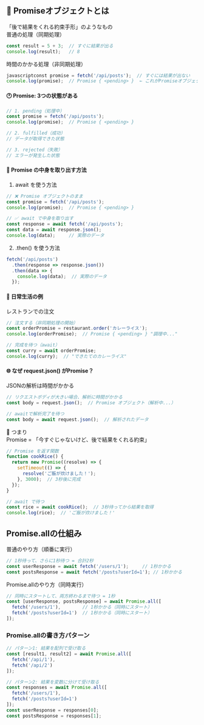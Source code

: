 ## 🤔 Promiseオブジェクトとは  
「後で結果をくれる約束手形」のようなもの  
普通の処理（同期処理）
```next.js
const result = 5 + 3;  // すぐに結果が出る
console.log(result);   // 8
```

時間のかかる処理（非同期処理）
```next.js
javascriptconst promise = fetch('/api/posts');  // すぐには結果が出ない
console.log(promise);  // Promise { <pending> }  ← これがPromiseオブジェクト
```

#### 🕐 Promise: 3つの状態がある
```next.js
// 1. pending（処理中）
const promise = fetch('/api/posts');
console.log(promise);  // Promise { <pending> }

// 2. fulfilled（成功）
// データが取得できた状態

// 3. rejected（失敗）  
// エラーが発生した状態
```

#### 🎁 Promise の中身を取り出す方法
1. await を使う方法
```next.js
// ❌ Promise オブジェクトのまま
const promise = fetch('/api/posts');
console.log(promise);  // Promise { <pending> }

// ✅ await で中身を取り出す
const response = await fetch('/api/posts');
const data = await response.json();
console.log(data);     // 実際のデータ
```

2. .then() を使う方法
```next.js
fetch('/api/posts')
  .then(response => response.json())
  .then(data => {
    console.log(data);  // 実際のデータ
  });
```

#### 🏪 日常生活の例
レストランでの注文
```next.js
// 注文する（非同期処理の開始）
const orderPromise = restaurant.order('カレーライス');
console.log(orderPromise);  // Promise { <pending> } "調理中..."

// 完成を待つ（await）
const curry = await orderPromise;
console.log(curry);  // "できたてのカレーライス"
```

#### 🌐 なぜ request.json() がPromise？
JSONの解析は時間がかかる
```next.js
// リクエストボディが大きい場合、解析に時間がかかる
const body = request.json();  // Promise オブジェクト（解析中...）

// awaitで解析完了を待つ
const body = await request.json();  // 解析されたデータ
```

🎯 つまり  
Promise = 「今すぐじゃないけど、後で結果をくれる約束」
```next.js
// Promise を返す関数
function cookRice() {
  return new Promise((resolve) => {
    setTimeout(() => {
      resolve('ご飯が炊けました！');
    }, 3000);  // 3秒後に完成
  });
}

// await で待つ
const rice = await cookRice();  // 3秒待ってから結果を取得
console.log(rice);  // 'ご飯が炊けました！'
```

## Promise.allの仕組み

普通のやり方（順番に実行）
```typescript
// 1秒待って、さらに1秒待つ = 合計2秒
const userResponse = await fetch('/users/1');     // 1秒かかる
const postsResponse = await fetch('/posts?userId=1'); // 1秒かかる
```

Promise.allのやり方（同時実行）
```node.js
// 同時にスタートして、両方終わるまで待つ = 1秒
const [userResponse, postsResponse] = await Promise.all([
  fetch('/users/1'),        // 1秒かかる（同時にスタート）
  fetch('/posts?userId=1')  // 1秒かかる（同時にスタート）
]);
```

### Promise.allの書き方パターン
```node.js
// パターン1: 結果を配列で受け取る
const [result1, result2] = await Promise.all([
  fetch('/api/1'),
  fetch('/api/2')
]);
```

```node.js
// パターン2: 結果を変数に分けて受け取る  
const responses = await Promise.all([
  fetch('/users/1'),
  fetch('/posts?userId=1')
]);
const userResponse = responses[0];
const postsResponse = responses[1];
```
